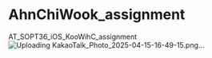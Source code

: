 # AhnChiWook_assignment
AT_SOPT36_iOS_KooWihC_assignment
![Uploading KakaoTalk_Photo_2025-04-15-16-49-15.png…]()
